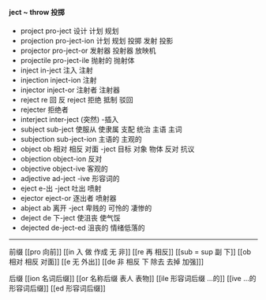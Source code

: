 #### ject ~ throw 投掷 

- project pro-ject 设计 计划 规划  
- projection pro-ject-ion 计划 规划 投掷 发射 投影
- projector pro-ject-or 发射器 投射器 放映机
- projectile pro-ject-ile 抛射的  抛射体
- inject in-ject 注入  注射
- injection inject-ion 注射
- injector inject-or  注射者 注射器
- reject re 回  反 reject 拒绝 抵制 驳回
- rejecter 拒绝者 
- interject inter-ject (突然) -插入
- subject sub-ject  使服从 使隶属 支配 统治 主语 主词
- subjection sub-ject-ion 主语的 主观的
- object ob 相对  相反 对面 -ject  目标 对象 物体 反对 抗议
- objection object-ion 反对
- objective object-ive 客观的
- adjective ad-ject -ive 形容词的
- eject e-出 -ject  吐出  喷射 
- ejector eject-or 逐出者 喷射器
- abject ab 离开 -ject  卑贱的 可怜的 凄惨的
- deject de 下-ject 使沮丧 使气馁
- dejected de-ject-ed 沮丧的 情绪低落的

---
前缀
[[pro 向前]]
[[in  入 做 作成  无 非]]
[[re  再  相反]]
[[sub  = sup 副 下]]
[[ob 相对  相反 对面]]
[[e 无 外出]]
[[de   非 相反 下 除去 去掉 加强]]]

后缀
[[ion  名词后缀]]
[[or 名称后缀 表人 表物]]
[[ile 形容词后缀  ...的]]
[[ive ...的 形容词后缀]]
[[ed 形容词后缀]]